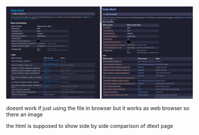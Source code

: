 ![alt text](msedge_iQXNneKrhV.png)

doesnt work if just using the file in browser but it works as web browser so there an image

the html is supposed to show side by side comparison of dtext page